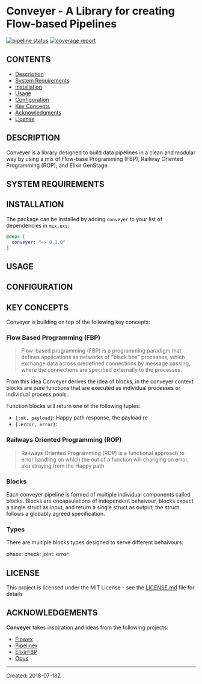 # Conveyer - A Library for creating Flow-based Pipelines

[![pipeline status](https://gitlab.com/bloccsio/conveyer/badges/master/pipeline.svg)](https://gitlab.com/bloccsio/conveyer/commits/master)
[![coverage report](https://gitlab.com/bloccsio/conveyer/badges/master/coverage.svg)](https://gitlab.com/bloccsio/conveyer/commits/master)

## CONTENTS
- [Description](#description)
- [System Requirements](#system-requirements)
- [Installation](#installation)
- [Usage](#usage)
- [Configuration](#configuration)
- [Key Concepts](#key-concepts)
- [Acknowledgments](#acknowledgments)
- [License](#License)

## DESCRIPTION

Conveyer is a library designed to build data pipelines in a clean and modular way by using a mix of Flow-base Programming (FBP), Railway Oriented Programming (ROP), and Elixir GenStage. 

## SYSTEM REQUIREMENTS

## INSTALLATION
The package can be installed by adding `conveyer` to your list of dependencies in `mix.exs`:
```elixir
@deps [
  conveyer: "~> 0.1.0"
]
```
## USAGE

## CONFIGURATION

## KEY CONCEPTS
Conveyer is building on top of the following key concepts:

### Flow Based Programming (FBP)

> Flow-based programming (FBP) is a programming paradigm that defines applications as networks of "black box" processes, which exchange data across predefined connections by message passing, where the connections are specified externally to the processes.

From this idea Conveyer derives the idea of blocks, in the conveyer context blocks are pure functions that are executed as individual processes or individual process pools.

Function blocks will return one of the following tuples: 

- `{:ok, payload}`: Happy path response, the payload re
- `{:error, error}`: 


### Railways Oriented Programming (ROP)
> Railways Oriented Programming (ROP) is a functional approach to error handling on which the out of a function will changing on error, aka straying from the Happy path



### Blocks

Each conveyer pipeline is formed of multiple individual components called blocks. Blocks are encapsulations of independent behaivour, blocks expect a single struct as input, and return a single struct as output; the struct follows a globably agreed specification. 


### Types

There are multiple blocks types designed to serve different behaivours:


phase:
check: 
joint:
error:

## LICENSE

This project is licensed under the MIT License - see the [LICENSE.md](LICENSE) file for details

## ACKNOWLEDGEMENTS

**Conveyer** takes inspiration and ideas from the following projects:

- [Flowex](https://github.com/antonmi/flowex)
- [Pipelinex](https://github.com/PhillippOhlandt/pipelinex)
- [ElixirFBP](https://github.com/pcmarks/ElixirFBP)
- [Opus](https://github.com/zorbash/opus)
----
Created:  2018-07-18Z
